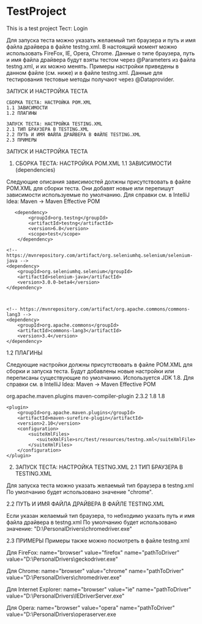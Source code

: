# TestProject
This is a test project
Тест: Login

Для запуска теста можно указать желаемый тип браузера и путь и имя файла драйвера в файле testng.xml. В настоящий момент можно использовать FireFox, IE, Opera, Chrome. Данные о типе браузера, путь и имя файла драйвера будут взяты тестом через @Parameters из файла testng.xml, и их можно менять. Примеры настройки приведены в данном файле (см. ниже) и в файле testng.xml. Данные для тестирования тестовые методы получают через @Dataprovider.

ЗАПУСК И НАСТРОЙКА ТЕСТА

    СБОРКА ТЕСТА: НАСТРОЙКА POM.XML
    1.1 ЗАВИСИМОСТИ
    1.2 ПЛАГИНЫ

    ЗАПУСК ТЕСТА: НАСТРОЙКА TESTING.XML
    2.1 ТИП БРАУЗЕРА В TESTING.XML
    2.2 ПУТЬ И ИМЯ ФАЙЛА ДРАЙВЕРА В ФАЙЛЕ TESTING.XML
    2.3 ПРИМЕРЫ

ЗАПУСК И НАСТРОЙКА ТЕСТА

1. СБОРКА ТЕСТА: НАСТРОЙКА POM.XML
1.1 ЗАВИСИМОСТИ (dependencies)

Следующие описания зависимостей должны присутствовать в файле POM.XML для сборки теста. Они добавят новые или перепишут зависимости используемые по умолчанию. Для справки см. в IntelliJ Idea: Maven -> Maven Effective POM
<!-- https://mvnrepository.com/artifact/org.testng/testng -->
       <dependency>
            <groupId>org.testng</groupId>
            <artifactId>testng</artifactId>
            <version>6.8</version>
            <scope>test</scope>
        </dependency>

    <!-- https://mvnrepository.com/artifact/org.seleniumhq.selenium/selenium-java -->
    <dependency>
        <groupId>org.seleniumhq.selenium</groupId>
        <artifactId>selenium-java</artifactId>
        <version>3.0.0-beta4</version>
    </dependency>

   

    <!-- https://mvnrepository.com/artifact/org.apache.commons/commons-lang3 -->
    <dependency>
        <groupId>org.apache.commons</groupId>
        <artifactId>commons-lang3</artifactId>
        <version>3.4</version>
    </dependency>

1.2 ПЛАГИНЫ

Следующие настройки должны присутствовать в файле POM.XML для сборки и запуска теста. Будут добавлены новые настройки или переписаны существующие по умолчанию. Используется JDK 1.8. Для справки см. в IntelliJ Idea: Maven -> Maven Effective POM

<build>
<plugins>
    <plugin>
        <groupId>org.apache.maven.plugins</groupId>
        <artifactId>maven-compiler-plugin</artifactId>
        <version>2.3.2</version>
        <configuration>
            <source>1.8</source>
            <target>1.8</target>
        </configuration>
    </plugin>

    <plugin>
        <groupId>org.apache.maven.plugins</groupId>
        <artifactId>maven-surefire-plugin</artifactId>
        <version>2.10</version>
        <configuration>
            <suiteXmlFiles>
               <suiteXmlFile>src/test/resources/testng.xml</suiteXmlFile>
            </suiteXmlFiles>
        </configuration>
    </plugin>
</plugins>
</build>

2. ЗАПУСК ТЕСТА: НАСТРОЙКА TESTNG.XML
2.1 ТИП БРАУЗЕРА В TESTING.XML

Для запуска теста можно указать желаемый тип браузера в testng.xml По умолчанию будет использовано значение "chrome".

2.2 ПУТЬ И ИМЯ ФАЙЛА ДРАЙВЕРА В ФАЙЛЕ TESTING.XML

Если указан желаемый тип браузера, то небходимо указать путь и имя файла драйвера в testng.xml По умолчанию будет использовано значение: "D:\PersonalDrivers\chromedriver.exe"

2.3 ПРИМЕРЫ
Примеры также можно посмотреть в файле testng.xml

Для FireFox:
name="browser" value="firefox"
name="pathToDriver" value="D:\PersonalDrivers\geckodriver.exe"

Для Chrome:
name="browser" value="chrome"
name="pathToDriver" value="D:\PersonalDrivers\chromedriver.exe"

Для Internet Explorer:
name="browser" value="ie"
name="pathToDriver" value="D:\PersonalDrivers\IEDriverServer.exe"

Для Opera:
name="browser" value="opera"
name="pathToDriver" value="D:\PersonalDrivers\operaserver.exe
